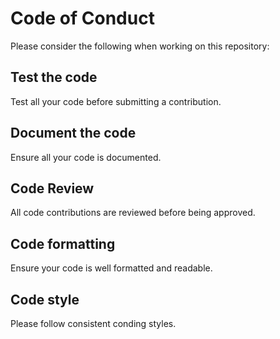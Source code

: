 # Code of Conduct

Please consider the following when working on this repository:

## Test the code

Test all your code before submitting a contribution.

## Document the code

Ensure all your code is documented.

## Code Review

All code contributions are reviewed before being approved.

## Code formatting

Ensure your code is well formatted and readable.

## Code style

Please follow consistent conding styles.
